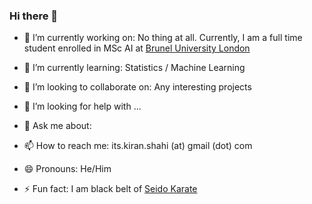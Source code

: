 ### Hi there 👋

- 🔭 I’m currently working on: No thing at all. Currently, I am a full time student enrolled in MSc AI at [Brunel University London](https://www.brunel.ac.uk/) 
- 🌱 I’m currently learning: Statistics / Machine Learning
- 👯 I’m looking to collaborate on: Any interesting projects 
- 🤔 I’m looking for help with ...
- 💬 Ask me about: 

- 📫 How to reach me: its.kiran.shahi (at) gmail (dot) com
- 😄 Pronouns: He/Him

- ⚡ Fun fact: I am black belt of [Seido Karate](https://seido.com/)
